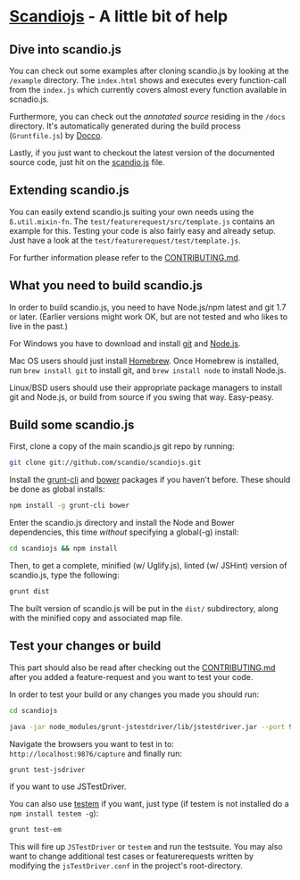 # [Scandiojs](http://scandio.de/) - A little bit of help

## Dive into scandio.js

You can check out some examples after cloning scandio.js by looking at the `/example` directory. The `index.html` shows and executes every function-call from the `index.js` which currently covers almost every function available in scnadio.js.

Furthermore, you can check out the *annotated source* residing in the `/docs` directory. It's automatically generated during the build process (`Gruntfile.js`) by [Docco](http://jashkenas.github.io/docco/).

Lastly, if you just want to checkout the latest version of the documented source code, just hit on the [scandio.js](https://github.com/scandio/scandiojs/blob/master/scandio.js) file.

## Extending scandio.js

You can easily extend scandio.js suiting your own needs using the `ß.util.mixin-fn`. The `test/featurerequest/src/template.js` contains an example for this. Testing your code is also fairly easy and already setup. Just have a look at the `test/featurerequest/test/template.js`.

For further information please refer to the [CONTRIBUTING.md](https://github.com/scandio/scandiojs/blob/master/contributing.md).

## What you need to build scandio.js

In order to build scandio.js, you need to have Node.js/npm latest and git 1.7 or later.
(Earlier versions might work OK, but are not tested and who likes to live in the past.)

For Windows you have to download and install [git](http://git-scm.com/downloads) and [Node.js](http://nodejs.org/download/).

Mac OS users should just install [Homebrew](http://mxcl.github.com/homebrew/). Once Homebrew is installed, run `brew install git` to install git, and `brew install node` to install Node.js.

Linux/BSD users should use their appropriate package managers to install git and Node.js, or build from source if you swing that way. Easy-peasy.

## Build some scandio.js

First, clone a copy of the main scandio.js git repo by running:

```bash
git clone git://github.com/scandio/scandiojs.git
```

Install the [grunt-cli](http://gruntjs.com/getting-started#installing-the-cli) and [bower](http://bower.io/) packages if you haven't before. These should be done as global installs:

```bash
npm install -g grunt-cli bower
```

Enter the scandio.js directory and install the Node and Bower dependencies, this time *without* specifying a global(-g) install:

```bash
cd scandiojs && npm install
```

Then, to get a complete, minified (w/ Uglify.js), linted (w/ JSHint) version of scandio.js, type the following:

```bash
grunt dist
```

The built version of scandio.js will be put in the `dist/` subdirectory, along with the minified copy and associated map file.

## Test your changes or build

This part should also be read after checking out the [CONTRIBUTING.md](https://github.com/scandio/scandiojs/blob/master/contributing.md) after you added a feature-request and you want to test your code.

In order to test your build or any changes you made you should run:

```bash
cd scandiojs

java -jar node_modules/grunt-jstestdriver/lib/jstestdriver.jar --port 9876
```

Navigate the browsers you want to test in to: `http://localhost:9876/capture` and finally run:

```bash
grunt test-jsdriver
```

if you want to use JSTestDriver.

You can also use [testem](https://github.com/airportyh/testem) if you want, just type (if testem is not installed do a `npm install testem -g`):

```bash
grunt test-em
```

This will fire up `JSTestDriver` or `testem` and run the testsuite. You may also want to change additional test cases or featurerequests written by modifying the `jsTestDriver.conf` in the project's root-directory.